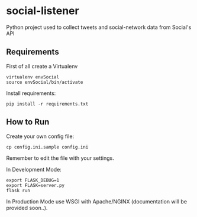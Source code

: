 # social-listener

Python project used to collect tweets and social-network data from Social's API

## Requirements

First of all create a Virtualenv

    virtualenv envSocial
    source envSocial/bin/activate

Install requirements:

    pip install -r requirements.txt


## How to Run

Create your own config file:

    cp config.ini.sample config.ini
    
Remember to edit the file with your settings.

In Development Mode:

    export FLASK_DEBUG=1
    export FLASK=server.py
    flask run
    
In Production Mode use WSGI with Apache/NGINX (documentation will be provided soon..).